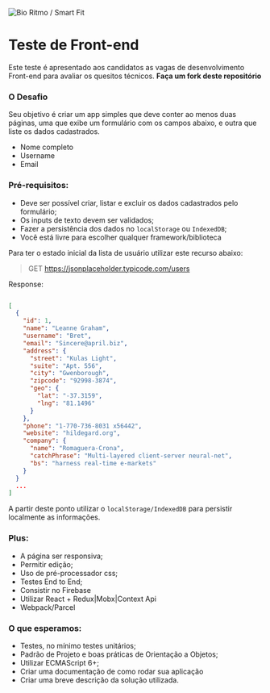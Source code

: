 ![Bio Ritmo / Smart Fit](https://avatars0.githubusercontent.com/u/131419?s=200&v=4)

# Teste de Front-end
Este teste é apresentado aos candidatos as vagas de desenvolvimento Front-end para avaliar os quesitos técnicos. **Faça um fork deste repositório**

### O Desafio

Seu objetivo é criar um app simples que deve conter ao menos duas páginas, uma que exibe um formulário com os campos abaixo, e outra que liste os dados cadastrados.

* Nome completo
* Username
* Email

### Pré-requisitos: 
 - Deve ser possível criar, listar e excluir os dados cadastrados pelo formulário;
 - Os inputs de texto devem ser validados;
 - Fazer a persistência dos dados no `localStorage` ou `IndexedDB`;
 - Você está livre para escolher qualquer framework/biblioteca

Para ter o estado inicial da lista de usuário utilizar este recurso abaixo:

> GET https://jsonplaceholder.typicode.com/users	

Response:

```json

[
  {
    "id": 1,
    "name": "Leanne Graham",
    "username": "Bret",
    "email": "Sincere@april.biz",
    "address": {
      "street": "Kulas Light",
      "suite": "Apt. 556",
      "city": "Gwenborough",
      "zipcode": "92998-3874",
      "geo": {
        "lat": "-37.3159",
        "lng": "81.1496"
      }
    },
    "phone": "1-770-736-8031 x56442",
    "website": "hildegard.org",
    "company": {
      "name": "Romaguera-Crona",
      "catchPhrase": "Multi-layered client-server neural-net",
      "bs": "harness real-time e-markets"
    }
  }
  ...
]
```

A partir deste ponto utilizar o `localStorage/IndexedDB` para persistir localmente as informações.

### Plus:
 - A página ser responsiva;
 - Permitir edição;
 - Uso de pré-processador css;
 - Testes End to End;
 - Consistir no Firebase
 - Utilizar React + Redux|Mobx|Context Api
 - Webpack/Parcel

### O que esperamos:
 - Testes, no mínimo testes unitários;
 - Padrão de Projeto e boas práticas de Orientação a Objetos;
 - Utilizar ECMAScript 6+;
 - Criar uma documentação de como rodar sua aplicação 
 - Criar uma breve descrição da solução utilizada.
